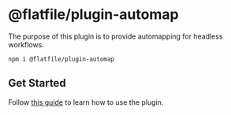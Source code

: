 # @flatfile/plugin-automap

The purpose of this plugin is to provide automapping for headless workflows. 

`npm i @flatfile/plugin-automap`

## Get Started

Follow [this guide](https://flatfile.com/docs/plugins/automation/automap) to learn how to use the plugin.
